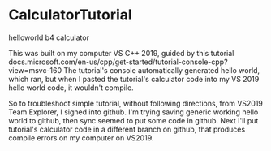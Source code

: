 # CalculatorTutorial
helloworld b4 calculator

This was built on my computer VS C++ 2019, guided by this tutorial docs.microsoft.com/en-us/cpp/get-started/tutorial-console-cpp?view=msvc-160
The tutorial's console automatically generated hello world, which ran, 
but when I pasted the tutorial's calculator code into my VS 2019 hello world code, it wouldn't compile.

So to troubleshoot simple tutorial, without following directions, from VS2019 Team Explorer, I signed into github.
I'm trying saving generic working hello world to github, then sync seemed to put some code in github.
Next I'll put tutorial's calculator code in a different branch on github, that produces compile errors on my computer on VS2019.
